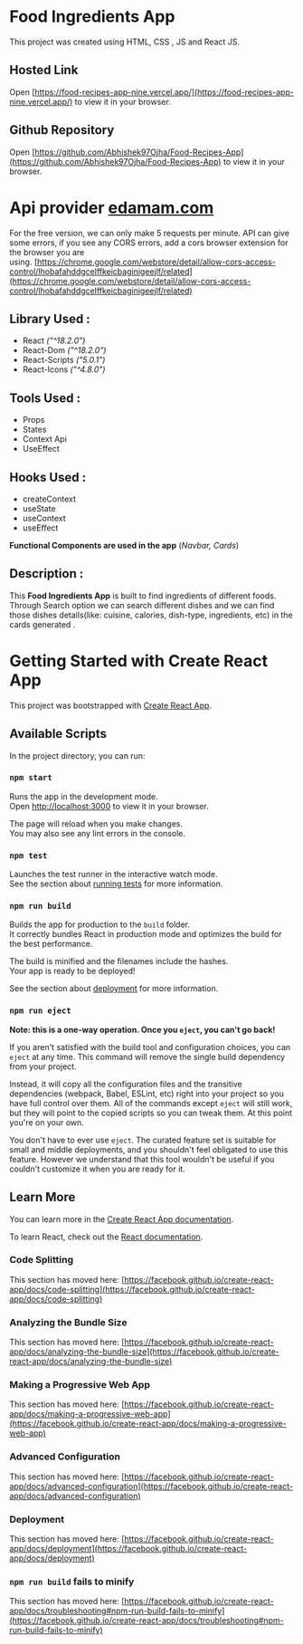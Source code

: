 # Food Ingredients App

This project was created using HTML, CSS , JS and React JS.

## Hosted Link

Open [https://food-recipes-app-nine.vercel.app/](https://food-recipes-app-nine.vercel.app/) to view it in your browser.

## Github Repository

Open [https://github.com/Abhishek97Ojha/Food-Recipes-App](https://github.com/Abhishek97Ojha/Food-Recipes-App) to view it in your browser.

# Api provider [edamam.com](edamam.com)
For the free version, we can only make 5 requests per minute.
API can give some errors, if you see any CORS errors, add a cors browser extension for the browser you are using. [https://chrome.google.com/webstore/detail/allow-cors-access-control/lhobafahddgcelffkeicbaginigeejlf/related](https://chrome.google.com/webstore/detail/allow-cors-access-control/lhobafahddgcelffkeicbaginigeejlf/related)

## Library Used :
- React *("^18.2.0")*
- React-Dom *("^18.2.0")*
- React-Scripts *("5.0.1")*
- React-Icons *("^4.8.0")*

## Tools Used :

- Props
- States
- Context Api
- UseEffect

## Hooks Used :

- createContext
- useState
- useContext
- useEffect

**Functional Components are used in the app** (*Navbar, Cards*)

## Description :

This **Food Ingredients App** is built to find ingredients of different foods.
Through Search option we can search different dishes and we can find those dishes details(like: cuisine, calories, dish-type, ingredients, etc) in the cards generated .

# Getting Started with Create React App

This project was bootstrapped with [Create React App](https://github.com/facebook/create-react-app).

## Available Scripts

In the project directory, you can run:

### `npm start`

Runs the app in the development mode.\
Open [http://localhost:3000](http://localhost:3000) to view it in your browser.

The page will reload when you make changes.\
You may also see any lint errors in the console.

### `npm test`

Launches the test runner in the interactive watch mode.\
See the section about [running tests](https://facebook.github.io/create-react-app/docs/running-tests) for more information.

### `npm run build`

Builds the app for production to the `build` folder.\
It correctly bundles React in production mode and optimizes the build for the best performance.

The build is minified and the filenames include the hashes.\
Your app is ready to be deployed!

See the section about [deployment](https://facebook.github.io/create-react-app/docs/deployment) for more information.

### `npm run eject`

**Note: this is a one-way operation. Once you `eject`, you can't go back!**

If you aren't satisfied with the build tool and configuration choices, you can `eject` at any time. This command will remove the single build dependency from your project.

Instead, it will copy all the configuration files and the transitive dependencies (webpack, Babel, ESLint, etc) right into your project so you have full control over them. All of the commands except `eject` will still work, but they will point to the copied scripts so you can tweak them. At this point you're on your own.

You don't have to ever use `eject`. The curated feature set is suitable for small and middle deployments, and you shouldn't feel obligated to use this feature. However we understand that this tool wouldn't be useful if you couldn't customize it when you are ready for it.

## Learn More

You can learn more in the [Create React App documentation](https://facebook.github.io/create-react-app/docs/getting-started).

To learn React, check out the [React documentation](https://reactjs.org/).

### Code Splitting

This section has moved here: [https://facebook.github.io/create-react-app/docs/code-splitting](https://facebook.github.io/create-react-app/docs/code-splitting)

### Analyzing the Bundle Size

This section has moved here: [https://facebook.github.io/create-react-app/docs/analyzing-the-bundle-size](https://facebook.github.io/create-react-app/docs/analyzing-the-bundle-size)

### Making a Progressive Web App

This section has moved here: [https://facebook.github.io/create-react-app/docs/making-a-progressive-web-app](https://facebook.github.io/create-react-app/docs/making-a-progressive-web-app)

### Advanced Configuration

This section has moved here: [https://facebook.github.io/create-react-app/docs/advanced-configuration](https://facebook.github.io/create-react-app/docs/advanced-configuration)

### Deployment

This section has moved here: [https://facebook.github.io/create-react-app/docs/deployment](https://facebook.github.io/create-react-app/docs/deployment)

### `npm run build` fails to minify

This section has moved here: [https://facebook.github.io/create-react-app/docs/troubleshooting#npm-run-build-fails-to-minify](https://facebook.github.io/create-react-app/docs/troubleshooting#npm-run-build-fails-to-minify)
